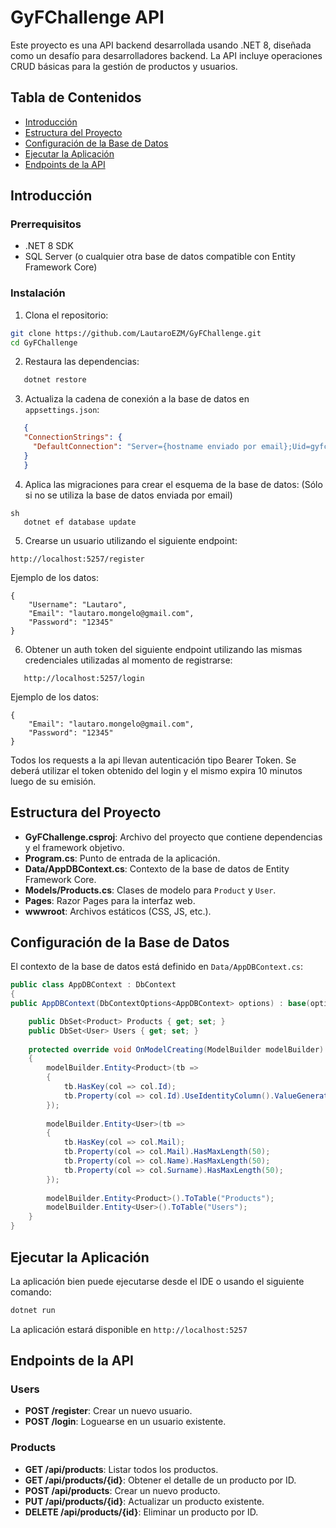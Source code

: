 # GyFChallenge API

Este proyecto es una API backend desarrollada usando .NET 8, diseñada como un desafío para desarrolladores backend. 
La API incluye operaciones CRUD básicas para la gestión de productos y usuarios.

## Tabla de Contenidos

- [Introducción](#introducción)
- [Estructura del Proyecto](#estructura-del-proyecto)
- [Configuración de la Base de Datos](#configuración-de-la-base-de-datos)
- [Ejecutar la Aplicación](#ejecutar-la-aplicación)
- [Endpoints de la API](#endpoints-de-la-api)

## Introducción

### Prerrequisitos

- .NET 8 SDK
- SQL Server (o cualquier otra base de datos compatible con Entity Framework Core)

### Instalación

1. Clona el repositorio:
```sh
git clone https://github.com/LautaroEZM/GyFChallenge.git
cd GyFChallenge
```

2. Restaura las dependencias:
```sh
   dotnet restore
```

3. Actualiza la cadena de conexión a la base de datos en `appsettings.json`:
```json
   {
   "ConnectionStrings": {
     "DefaultConnection": "Server={hostname enviado por email};Uid=gyfchallenge;Password={password enviado por email};Database=StockManagementDb;MultipleActiveResultSets=true;TrustServerCertificate=true"
   }
   }
```
4. Aplica las migraciones para crear el esquema de la base de datos: (Sólo si no se utiliza la base de datos enviada por email)
```
sh
   dotnet ef database update
```

5. Crearse un usuario utilizando el siguiente endpoint:
```
http://localhost:5257/register
```

Ejemplo de los datos:
```
{
    "Username": "Lautaro",
    "Email": "lautaro.mongelo@gmail.com",
    "Password": "12345"
}
```

6. Obtener un auth token del siguiente endpoint utilizando las mismas credenciales utilizadas al momento de registrarse:
```
   http://localhost:5257/login
```

Ejemplo de los datos:
```
{
    "Email": "lautaro.mongelo@gmail.com",
    "Password": "12345"
}
```
Todos los requests a la api llevan autenticación tipo Bearer Token. Se deberá utilizar el token obtenido del login y el mismo expira 10 minutos luego de su emisión.


## Estructura del Proyecto

- **GyFChallenge.csproj**: Archivo del proyecto que contiene dependencias y el framework objetivo.
- **Program.cs**: Punto de entrada de la aplicación.
- **Data/AppDBContext.cs**: Contexto de la base de datos de Entity Framework Core.
- **Models/Products.cs**: Clases de modelo para `Product` y `User`.
- **Pages**: Razor Pages para la interfaz web.
- **wwwroot**: Archivos estáticos (CSS, JS, etc.).

## Configuración de la Base de Datos

El contexto de la base de datos está definido en `Data/AppDBContext.cs`:
```csharp
public class AppDBContext : DbContext
{
public AppDBContext(DbContextOptions<AppDBContext> options) : base(options) { }

    public DbSet<Product> Products { get; set; } 
    public DbSet<User> Users { get; set; } 
 
    protected override void OnModelCreating(ModelBuilder modelBuilder) 
    { 
        modelBuilder.Entity<Product>(tb => 
        { 
            tb.HasKey(col => col.Id); 
            tb.Property(col => col.Id).UseIdentityColumn().ValueGeneratedOnAdd(); 
        }); 
 
        modelBuilder.Entity<User>(tb => 
        { 
            tb.HasKey(col => col.Mail); 
            tb.Property(col => col.Mail).HasMaxLength(50); 
            tb.Property(col => col.Name).HasMaxLength(50); 
            tb.Property(col => col.Surname).HasMaxLength(50); 
        }); 
 
        modelBuilder.Entity<Product>().ToTable("Products"); 
        modelBuilder.Entity<User>().ToTable("Users"); 
    } 
}
```
## Ejecutar la Aplicación

La aplicación bien puede ejecutarse desde el IDE o usando el siguiente comando:
```sh
dotnet run
```

La aplicación estará disponible en `http://localhost:5257`

## Endpoints de la API

### Users

- **POST /register**: Crear un nuevo usuario.
- **POST /login**: Loguearse en un usuario existente.

### Products

- **GET /api/products**: Listar todos los productos.
- **GET /api/products/{id}**: Obtener el detalle de un producto por ID.
- **POST /api/products**: Crear un nuevo producto.
- **PUT /api/products/{id}**: Actualizar un producto existente.
- **DELETE /api/products/{id}**: Eliminar un producto por ID.
